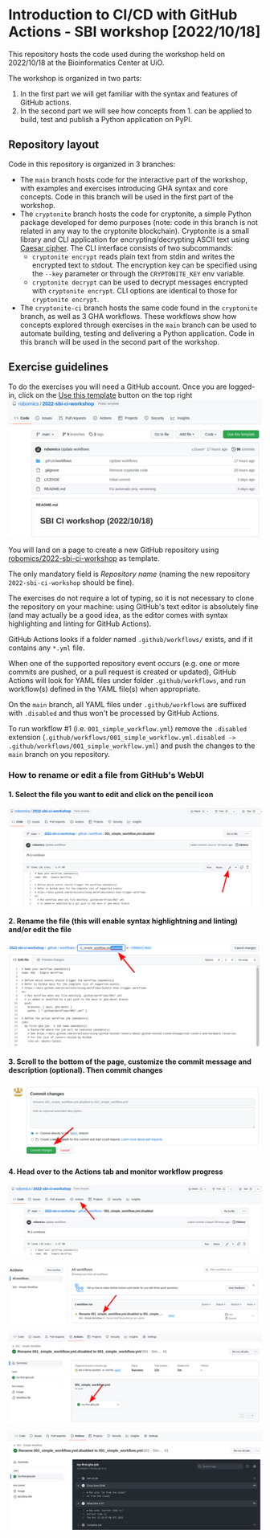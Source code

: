 # Introduction to CI/CD with GitHub Actions - SBI workshop \[2022/10/18\]

This repository hosts the code used during the workshop held on 2022/10/18 at the Bioinformatics Center at UiO.

The workshop is organized in two parts:
1. In the first part we will get familiar with the syntax and features of GitHub actions.
2. In the second part we will see how concepts from 1. can be applied to build, test and publish a Python application on PyPI.

## Repository layout
Code in this repository is organized in 3 branches:
- The `main` branch hosts code for the interactive part of the workshop, with examples and exercises introducing GHA syntax and core concepts. Code in this branch will be used in the first part of the workshop.
- The `cryptonite` branch hosts the code for cryptonite, a simple Python package developed for demo purposes (note: code in this branch is not related in any way to the cryptonite blockchain). 
  Cryptonite is a small library and CLI application for encrypting/decrypting ASCII text using [Caesar cipher](https://en.wikipedia.org/wiki/Caesar_cipher).
  The CLI interface consists of two subcommands:
  - `cryptonite encrypt` reads plain text from stdin and writes the encrypted text to stdout. 
    The encryption key can be specified using the `--key` parameter or through the `CRYPTONITE_KEY` env variable.
  - `cryptonite decrypt` can be used to decrypt messages encrypted with `cryptonite encrypt`.
     CLI options are identical to those for `cryptonite encrypt`.
- The `cryptonite-ci` branch hosts the same code found in the `cryptonite` branch, as well as 3 GHA workflows.
  These workflows show how concepts explored through exercises in the `main` branch can be used to automate building, testing and delivering a Python application.
  Code in this branch will be used in the second part of the workshop.

## Exercise guidelines
To do the exercises you will need a GitHub account.
Once you are logged-in, click on the [Use this template](https://github.com/robomics/2022-sbi-ci-workshop/generate) button on the top right
![img1.jpg](.readme-assets/img1.jpg)

You will land on a page to create a new GitHub repository using [robomics/2022-sbi-ci-workshop](https://github.com/robomics/2022-sbi-ci-workshop) as template.

The only mandatory field is _Repository name_ (naming the new repository `2022-sbi-ci-workshop` should be fine).

The exercises do not require a lot of typing, so it is not necessary to clone the repository on your machine: using GitHub's text editor is absolutely fine
(and may actually be a good idea, as the editor comes with syntax highlighting and linting for GitHub Actions).

GitHub Actions looks if a folder named `.github/workflows/` exists, and if it contains any `*.yml` file.

When one of the supported repository event occurs (e.g. one or more commits are pushed, or a pull request is created or updated), GitHub Actions will look for YAML files under
folder `.github/workflows`, and run workflow(s) defined in the YAML file(s) when appropriate.

On the `main` branch, all YAML files under `.github/workflows` are suffixed with `.disabled` and thus
won't be processed by GitHub Actions.

To run workflow #1 (i.e. `001_simple_workflow.yml`) remove the `.disabled` extension (`.github/workflows/001_simple_workflow.yml.disabled -> .github/workflows/001_simple_workflow.yml`)
and push the changes to the `main` branch on you repository.

### How to rename or edit a file from GitHub's WebUI

#### 1. Select the file you want to edit and click on the pencil icon
![img2.jpg](.readme-assets/img2.jpg)

#### 2. Rename the file (this will enable syntax highlightning and linting) and/or edit the file
![img3.jpg](.readme-assets/img3.jpg)

#### 3. Scroll to the bottom of the page, customize the commit message and description (optional). Then commit changes
![img4.jpg](.readme-assets/img4.jpg)

#### 4. Head over to the Actions tab and monitor workflow progress
![img5.jpg](.readme-assets/img5.jpg)

![img6.jpg](.readme-assets/img6.jpg)

![img7.jpg](.readme-assets/img7.jpg)

![img8.jpg](.readme-assets/img8.jpg)
